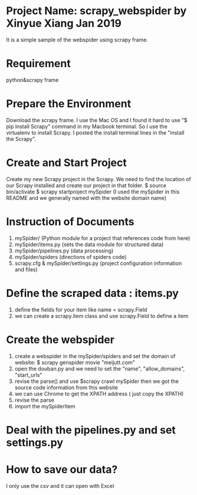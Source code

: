 # Project Name: scrapy_webspider by Xinyue Xiang Jan 2019 
It is a simple sample of the webspider using scrapy frame.
# Requirement
python&scrapy frame 
# Prepare the Environment
Download the scrapy frame. 
I use the Mac OS and I found it hard to use "$ pip install Scrapy" command in my Macbook terminal. So I use the virtualenv to install Scrapy. I posted the install terminal lines in the "install the Scrapy".
# Create and Start Project
Create my new Scrapy project in the Scrapy. We need to find the location of our Scrapy installed and create our project in that folder. $ source bin/activate $ scrapy startproject mySpider (I used the mySpider in this README and we generally named with the website domain name)
# Instruction of Documents
1. mySpider/ (Python module for a project that references code from here)
2. mySpider/items.py (sets the data module for structured data)
3. mySpider/pipelines.py (data processing)
4. mySpider/spiders (directions of spiders code)
5. scrapy.cfg & mySpider/settings.py (project configuration information and files)
# Define the scraped data : items.py
1. define the fields for your item like name = scrapy.Field
2. we can create a scrapy.item class and use scrapy.Field to define a item
# Create the webspider
1. create a webspider in the mySpider/spiders and set the domain of website: $ scrapy genspider movie "meijutt.com"
2. open the douban.py and we need to set the "name", "allow_domains", "start_urls"
3. revise the parse() and use $scrapy crawl mySpider then we got the source code information from this website
4. we can use Chrome to get the XPATH address ( just copy the XPATH)
5. revise the parse
6. import the mySpiderItem 
# Deal with the pipelines.py and set settings.py
# How to save our data?
I only use the csv and it can open with Excel
